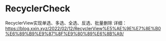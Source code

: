 # RecyclerCheck
RecyclerView实现单选、多选、全选、反选、批量删除
详细：https://blog.xxin.xyz/2022/02/12/RecyclerView%E5%AE%9E%E7%8E%B0%E6%89%B9%E9%87%8F%E9%80%89%E6%8B%A9/
